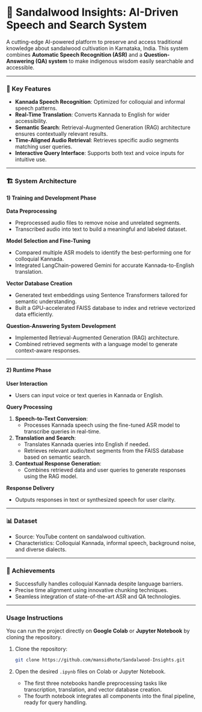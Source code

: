 # **🌳 Sandalwood Insights: AI-Driven Speech and Search System**  
A cutting-edge AI-powered platform to preserve and access traditional knowledge about sandalwood cultivation in Karnataka, India. This system combines **Automatic Speech Recognition (ASR)** and a **Question-Answering (QA) system** to make indigenous wisdom easily searchable and accessible.  


---


### **🌟 Key Features**  
- **Kannada Speech Recognition**: Optimized for colloquial and informal speech patterns.  
- **Real-Time Translation**: Converts Kannada to English for wider accessibility.  
- **Semantic Search**: Retrieval-Augmented Generation (RAG) architecture ensures contextually relevant results.  
- **Time-Aligned Audio Retrieval**: Retrieves specific audio segments matching user queries.  
- **Interactive Query Interface**: Supports both text and voice inputs for intuitive use.  


---


### **🏗️ System Architecture**  

#### **1) Training and Development Phase**  

**Data Preprocessing**  
- Preprocessed audio files to remove noise and unrelated segments.  
- Transcribed audio into text to build a meaningful and labeled dataset.  

**Model Selection and Fine-Tuning**  
- Compared multiple ASR models to identify the best-performing one for colloquial Kannada.  
- Integrated LangChain-powered Gemini for accurate Kannada-to-English translation.  

**Vector Database Creation**  
- Generated text embeddings using Sentence Transformers tailored for semantic understanding.  
- Built a GPU-accelerated FAISS database to index and retrieve vectorized data efficiently.  

**Question-Answering System Development**  
- Implemented Retrieval-Augmented Generation (RAG) architecture.  
- Combined retrieved segments with a language model to generate context-aware responses.  


---


#### **2) Runtime Phase**  

**User Interaction**  
- Users can input voice or text queries in Kannada or English.  

**Query Processing**  
1. **Speech-to-Text Conversion**:  
   - Processes Kannada speech using the fine-tuned ASR model to transcribe queries in real-time.  
2. **Translation and Search**:  
   - Translates Kannada queries into English if needed.  
   - Retrieves relevant audio/text segments from the FAISS database based on semantic search.  
3. **Contextual Response Generation**:  
   - Combines retrieved data and user queries to generate responses using the RAG model.  

**Response Delivery**  
- Outputs responses in text or synthesized speech for user clarity.  


---


### **📊 Dataset**  
- Source: YouTube content on sandalwood cultivation.  
- Characteristics: Colloquial Kannada, informal speech, background noise, and diverse dialects.  


---


### **🎯 Achievements**  
- Successfully handles colloquial Kannada despite language barriers.  
- Precise time alignment using innovative chunking techniques.  
- Seamless integration of state-of-the-art ASR and QA technologies.  


---


### **Usage Instructions**  

You can run the project directly on **Google Colab** or **Jupyter Notebook** by cloning the repository.  

1. Clone the repository:  
   ```bash  
   git clone https://github.com/mansidhote/Sandalwood-Insights.git  
   ```  

2. Open the desired `.ipynb` files on Colab or Jupyter Notebook.  
   - The first three notebooks handle preprocessing tasks like transcription, translation, and vector database creation.  
   - The fourth notebook integrates all components into the final pipeline, ready for query handling.  

